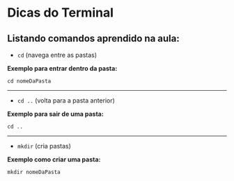 # Dicas do Terminal
## Listando comandos aprendido na aula:

- `cd` (navega entre as pastas)

**Exemplo para entrar dentro da pasta:**
```
cd nomeDaPasta
```
<hr>

- `cd ..` (volta para a pasta anterior)

**Exemplo para sair de uma pasta:**
```
cd ..
```

<hr>

- `mkdir` (cria pastas)

**Exemplo como criar uma pasta:**

```
mkdir nomeDaPasta
```